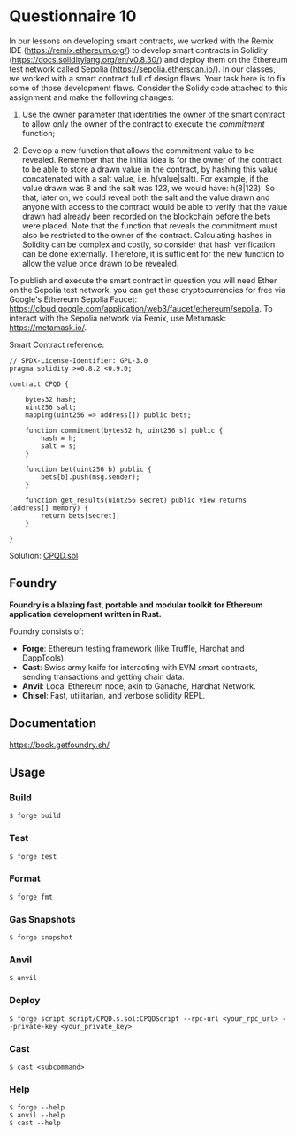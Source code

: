 # Questionnaire 10

In our lessons on developing smart contracts, we worked with the Remix IDE (<https://remix.ethereum.org/>) to develop smart contracts in Solidity (<https://docs.soliditylang.org/en/v0.8.30/>) and deploy them on the Ethereum test network called Sepolia (<https://sepolia.etherscan.io/>). In our classes, we worked with a smart contract full of design flaws. Your task here is to fix some of those development flaws. Consider the Solidy code attached to this assignment and make the following changes:

1. Use the owner parameter that identifies the owner of the smart contract to allow only the owner of the contract to execute the *commitment* function;

2. Develop a new function that allows the commitment value to be revealed. Remember that the initial idea is for the owner of the contract to be able to store a drawn value in the contract, by hashing this value concatenated with a salt value, i.e. h(value|salt). For example, if the value drawn was 8 and the salt was 123, we would have: h(8|123). So that, later on, we could reveal both the salt and the value drawn and anyone with access to the contract would be able to verify that the value drawn had already been recorded on the blockchain before the bets were placed. Note that the function that reveals the commitment must also be restricted to the owner of the contract. Calculating hashes in Solidity can be complex and costly, so consider that hash verification can be done externally. Therefore, it is sufficient for the new function to allow the value once drawn to be revealed.

To publish and execute the smart contract in question you will need Ether on the Sepolia test network, you can get these cryptocurrencies for free via Google's Ethereum Sepolia Faucet: <https://cloud.google.com/application/web3/faucet/ethereum/sepolia>. To interact with the Sepolia network via Remix, use Metamask: <https://metamask.io/>.

Smart Contract reference:

```solidity
// SPDX-License-Identifier: GPL-3.0
pragma solidity >=0.8.2 <0.9.0;

contract CPQD {

    bytes32 hash;
    uint256 salt;
    mapping(uint256 => address[]) public bets;

    function commitment(bytes32 h, uint256 s) public {
        hash = h;
        salt = s;
    }

    function bet(uint256 b) public {
        bets[b].push(msg.sender);
    }

    function get_results(uint256 secret) public view returns (address[] memory) {
        return bets[secret];
    }

}
```

Solution: [CPQD.sol](./CPQD.sol)

## Foundry

**Foundry is a blazing fast, portable and modular toolkit for Ethereum application development written in Rust.**

Foundry consists of:

-   **Forge**: Ethereum testing framework (like Truffle, Hardhat and DappTools).
-   **Cast**: Swiss army knife for interacting with EVM smart contracts, sending transactions and getting chain data.
-   **Anvil**: Local Ethereum node, akin to Ganache, Hardhat Network.
-   **Chisel**: Fast, utilitarian, and verbose solidity REPL.

## Documentation

https://book.getfoundry.sh/

## Usage

### Build

```shell
$ forge build
```

### Test

```shell
$ forge test
```

### Format

```shell
$ forge fmt
```

### Gas Snapshots

```shell
$ forge snapshot
```

### Anvil

```shell
$ anvil
```

### Deploy

```shell
$ forge script script/CPQD.s.sol:CPQDScript --rpc-url <your_rpc_url> --private-key <your_private_key>
```

### Cast

```shell
$ cast <subcommand>
```

### Help

```shell
$ forge --help
$ anvil --help
$ cast --help
```
